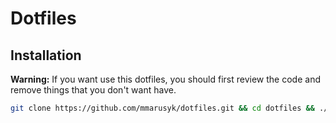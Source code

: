 # Dotfiles

## Installation

**Warning:** If you want use this dotfiles, you should first review the code and remove things that you don't want have.

```bash
git clone https://github.com/mmarusyk/dotfiles.git && cd dotfiles && ./install.sh
```
